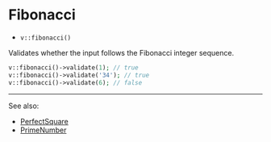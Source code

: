 # Fibonacci

 - `v::fibonacci()`

Validates whether the input follows the Fibonacci integer sequence.

```php
v::fibonacci()->validate(1); // true
v::fibonacci()->validate('34'); // true
v::fibonacci()->validate(6); // false
```

***
See also:

  * [PerfectSquare](PerfectSquare.md)
  * [PrimeNumber](PrimeNumber.md)
